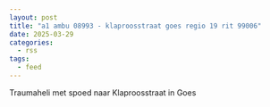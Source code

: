 ```yaml
---
layout: post
title: "a1 ambu 08993 - klaproosstraat goes regio 19 rit 99006"
date: 2025-03-29
categories: 
  - rss
tags: 
  - feed
---
```


Traumaheli met spoed naar Klaproosstraat in Goes
